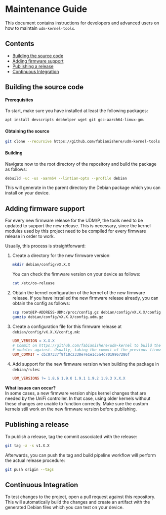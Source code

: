 # Maintenance Guide
This document contains instructions for developers and advanced users on how to
maintain `udm-kernel-tools`.

## Contents
 - [Building the source code](#building-the-source-code)
 - [Adding firmware support](#adding-firmware-support)
 - [Publishing a release](#publishing-a-release)
 - [Continuous Integration](#continuous-integration)

## Building the source code
#### Prerequisites
To start, make sure you have installed at least the following packages:

```bash
apt install devscripts debhelper wget git gcc-aarch64-linux-gnu
```

#### Obtaining the source
```bash
git clone --recursive https://github.com/fabianishere/udm-kernel-tools
```

#### Building
Navigate now to the root directory of the repository and build the package
as follows:
```bash
debuild -uc -us -aarm64 --lintian-opts --profile debian
```
This will generate in the parent directory the Debian package which you can
install on your device.

## Adding firmware support
For every new firmware release for the UDM/P, the tools need to be updated to
support the new release. This is necessary, since the kernel modules used by
this project need to be compiled for every firmware release in order to work.

Usually, this process is straightforward:
1. Create a directory for the new firmware version:
   ```bash
   mkdir debian/config/vX.X.X
   ```
   You can check the firmware version on your device as follows:
   ```bash
   cat /etc/os-release
   ```
2. Obtain the kernel configuration of the kernel of the new firmware release. If
   you have installed the new firmware release already, you can obtain the config
   as follows:
   ```bash
   scp root@IP-ADDRESS-UDM:/proc/config.gz debian/config/vX.X.X/config.udm.gz
   gunzip debian/config/vX.X.X/config.udm.gz 
   ```
3. Create a configuration file for this firmware release at `debian/config/vX.X.X/config.mk`:
   ```makefile
   UDM_VERSION = X.X.X
   # Commit on https://github.com/fabianishere/udm-kernel to build the kernel
   # modules against. Usually, taking the commit of the previous firmware version works. 
   UDM_COMMIT = cbc07337f9f10c2330e7e1e1c5a4c7019967286f
   ```
4. Add support for the new firmware version when building the package in `debian/rules`:
   ```makefile
   UDM_VERSIONS ?= 1.8.6 1.9.0 1.9.1 1.9.2 1.9.3 X.X.X
   ```

**What issues can occur?**  
In some cases, a new firmware version ships kernel changes that are needed
by the UniFi controller. In that case, using older kernels without these changes
are unable to function correctly. Make sure the custom kernels still work on
the new firmware version before publishing.

## Publishing a release
To publish a release, tag the commit associated with the release:
```bash
git tag -a -s v1.X.X
```
Afterwards, you can push the tag and build pipeline workflow will perform the
actual release procedure:
```bash
git push origin --tags
```

## Continuous Integration
To test changes to the project, open a pull request against this repository.
This will automatically build the changes and create an artifact with the
generated Debian files which you can test on your device.